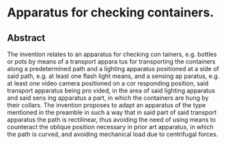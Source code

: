 # Apparatus for checking containers.

## Abstract
The invention relates to an apparatus for checking con tainers, e.g. bottles or pots by means of a transport appara tus for transporting the containers along a predetermined path and a lighting apparatus positioned at a side of said path, e.g. at least one flash light means, and a sensing ap paratus, e.g. at least one video camera positioned on a cor responding position, said transport apparatus being pro vided, in the area of said lighting apparatus and said sens ing apparatus a part, in which the containers are hung by their collars. The invention proposes to adapt an apparatus of the type mentioned in the preamble in such a way that in said part of said transport apparatus the path is rectilinear, thus avoiding the need of using means to counteract the oblique position necessary in prior art apparatus, in which the path is curved, and avoiding mechanical load due to centrifugal forces.